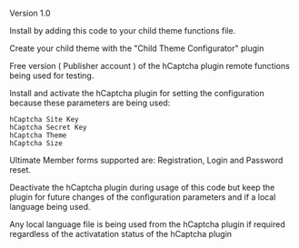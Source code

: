Version 1.0

Install by adding this code to your child theme functions file.

Create your child theme with the "Child Theme Configurator" plugin

Free version ( Publisher account ) of the hCaptcha plugin remote functions being used for testing.

Install and activate the hCaptcha plugin for setting the configuration because these parameters are being used:

    hCaptcha Site Key
    hCaptcha Secret Key 
    hCaptcha Theme
    hCaptcha Size

Ultimate Member forms supported are: Registration, Login and Password reset.

Deactivate the hCaptcha plugin during usage of this code but keep the plugin for future changes of the configuration parameters and if a local language being used.

Any local language file is being used from the hCaptcha plugin if required regardless of the activatation status of the hCaptcha plugin
